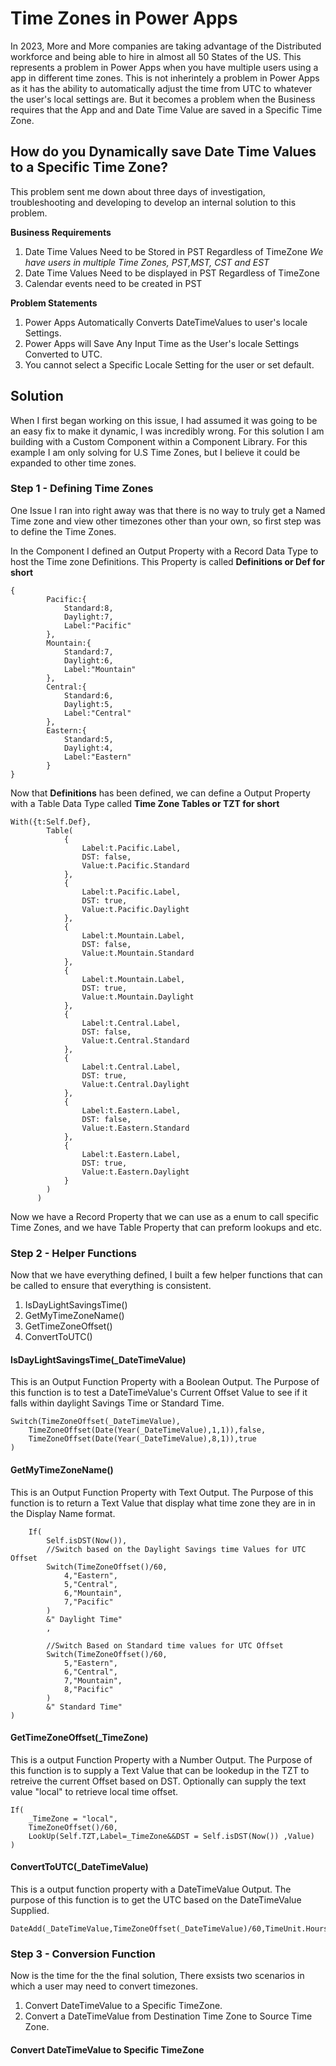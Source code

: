 # Time Zones in Power Apps
In 2023, More and More companies are taking advantage of the Distributed workforce and being able to hire in almost all 50 States of the US. This represents a problem in Power Apps when you have multiple users using a app in different time zones. This is not inherintely a problem in Power Apps as it has the ability to automatically adjust the time from UTC to whatever the user's local settings are. But it becomes a problem when the Business requires that the App and and Date Time Value are saved in a Specific Time Zone. 

## How do you Dynamically save Date Time Values to a Specific Time Zone?
This problem sent me down about three days of investigation, troubleshooting and developing to develop an internal solution to this problem. 

**Business Requirements**

 1. Date Time Values Need to be Stored in PST Regardless of TimeZone
		*We have users in multiple Time Zones, PST,MST, CST and EST*
 2. Date Time Values Need to be displayed in PST Regardless of TimeZone
 3. Calendar events need to be created in PST


**Problem Statements**
 1. Power Apps Automatically Converts DateTimeValues to user's locale Settings.
 2. Power Apps will Save Any Input Time as the User's locale Settings Converted to UTC. 
 3. You cannot select a Specific Locale Setting for the user or set default. 
 
## Solution
When I first began working on this issue, I had assumed it was going to be an easy fix to make it dynamic, I was incredibly wrong. For this solution I am building with a Custom Component within a Component Library. For this example I am only solving for U.S Time Zones, but I believe it could be expanded to other time zones. 

### Step 1  - Defining Time Zones
One Issue I ran into right away was that there is no way to truly get a Named Time zone and view other timezones other than your own, so first step was to define the Time Zones. 

In the Component I defined an Output Property with a Record Data Type to host the Time zone Definitions.
This Property is called **Definitions or Def for short**

    {
            Pacific:{
                Standard:8,
                Daylight:7,
                Label:"Pacific"
            },
            Mountain:{
                Standard:7,
                Daylight:6,
                Label:"Mountain"
            },
            Central:{
                Standard:6,
                Daylight:5,
                Label:"Central"
            },
            Eastern:{
                Standard:5,
                Daylight:4,
                Label:"Eastern"
            }
    }

Now that **Definitions** has been defined, we can define a Output Property with a Table Data Type called **Time Zone Tables or TZT  for short**

    With({t:Self.Def},
            Table(
                {
                    Label:t.Pacific.Label,
                    DST: false,
                    Value:t.Pacific.Standard
                },
                {
                    Label:t.Pacific.Label,
                    DST: true,
                    Value:t.Pacific.Daylight
                },
                {
                    Label:t.Mountain.Label,
                    DST: false,
                    Value:t.Mountain.Standard
                },
                {
                    Label:t.Mountain.Label,
                    DST: true,
                    Value:t.Mountain.Daylight
                },
                {
                    Label:t.Central.Label,
                    DST: false,
                    Value:t.Central.Standard
                },
                {
                    Label:t.Central.Label,
                    DST: true,
                    Value:t.Central.Daylight
                },
                {
                    Label:t.Eastern.Label,
                    DST: false,
                    Value:t.Eastern.Standard
                },
                {
                    Label:t.Eastern.Label,
                    DST: true,
                    Value:t.Eastern.Daylight
                }
            )
          )

Now we have a Record Property that we can use as a enum to call specific Time Zones, and we have Table Property that can preform lookups and etc. 

### Step 2 - Helper Functions
Now that we have everything defined, I built a few helper functions that can be called to ensure that everything is consistent. 

 1. IsDayLightSavingsTime()
 2. GetMyTimeZoneName()
 3. GetTimeZoneOffset()
 4. ConvertToUTC()

#### IsDayLightSavingsTime(_DateTimeValue)
This is an Output Function Property with a Boolean Output. The Purpose of this function is to test a DateTimeValue's Current Offset Value to see if it falls within daylight Savings Time or Standard Time. 

    Switch(TimeZoneOffset(_DateTimeValue),
		TimeZoneOffset(Date(Year(_DateTimeValue),1,1)),false,
		TimeZoneOffset(Date(Year(_DateTimeValue),8,1)),true
	)

#### GetMyTimeZoneName()
This is an Output Function Property with Text Output. The Purpose of this function is to return a Text Value that display what time zone they are in in the Display Name format. 

	    If(
			Self.isDST(Now()),
		    //Switch based on the Daylight Savings time Values for UTC Offset
		    Switch(TimeZoneOffset()/60,
			    4,"Eastern",
			    5,"Central",
			    6,"Mountain",
			    7,"Pacific"
		    )
		    &" Daylight Time"
		    ,

		    //Switch Based on Standard time values for UTC Offset
		    Switch(TimeZoneOffset()/60,
			    5,"Eastern",
			    6,"Central",
			    7,"Mountain",
			    8,"Pacific"
		    )
		    &" Standard Time"
	)
#### GetTimeZoneOffset(_TimeZone)
This is a output Function Property with a Number Output. The Purpose of this function is to supply a Text Value that can be lookedup in the TZT to retreive the current Offset based on DST. Optionally can supply the text value "local" to retrieve local time offset. 

    If(
	    _TimeZone = "local",
	    TimeZoneOffset()/60,
	    LookUp(Self.TZT,Label=_TimeZone&&DST = Self.isDST(Now()) ,Value)
	)

#### ConvertToUTC(_DateTimeValue)
This is a output function property with a DateTimeValue Output. The purpose of this function is to get the UTC based on the DateTimeValue Supplied. 

    DateAdd(_DateTimeValue,TimeZoneOffset(_DateTimeValue)/60,TimeUnit.Hours)

### Step 3 - Conversion Function
Now is the time for the the final solution, There exsists two scenarios in which a user may need to convert timezones. 

 1. Convert DateTimeValue to a Specific TimeZone. 
 2. Convert a DateTimeValue from Destination Time Zone to Source Time Zone. 

#### Convert DateTimeValue to Specific TimeZone

